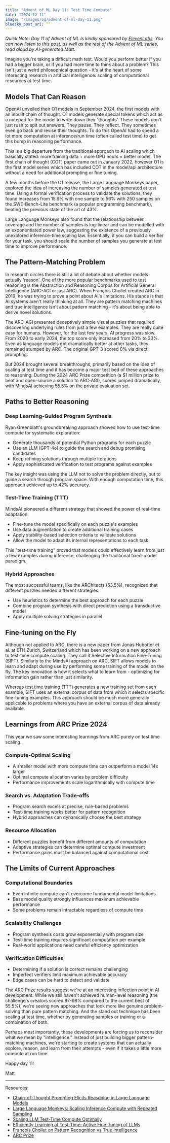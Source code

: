 ```yaml
---
title: "Advent of ML Day 11: Test Time Compute"
date: "2024-12-11"
image: "/images/og/advent-of-ml-day-11.png"
bluesky_post_uri: “”
---
```


_Quick Note: Day 11 of Advent of ML is kindly sponsored by [ElevenLabs](https://elevenlabs.io/mattzcarey). You can now listen to this post, as well as the rest of the Advent of ML series, read aloud by AI-generated Matt._

Imagine you're taking a difficult math test. Would you perform better if you had a bigger brain, or if you had more time to think about a problem? This isn't just a weird philosophical question - it's at the heart of some interesting research in artificial intelligence: scaling of computational resources at test time.

## Models That Can Reason

OpenAI unveiled their O1 models in September 2024, the first models with an inbuilt chain of thought. O1 models generate special tokens which act as a notepad for the model to write down their 'thoughts'. These models don't just rush to spit out answers. They pause. They reflect. They sometimes even go back and revise their thoughts. To do this OpenAI had to spend a lot more computation at inference/run time (often called test time) to get this bump in reasoning performance.

This is a big departure from the traditional approach to AI scaling which basically stated: more training data + more GPU hours = better model. The first chain of thought (COT) paper came out in January 2022, however O1 is the first model series which has included COT in the model/api architecture without a need for additional prompting or fine tuning.

A few months before the O1 release, the Large Language Monkeys paper, explored the idea of increasing the number of samples generated at test time. Using a formal verification process to validate the solutions, they found increases from 15.9% with one sample to 56% with 250 samples on the SWE-Bench-Lite benchmark (a popular programming benchmark), beating the previous state of the art of 43%.

Large Language Monkeys also found that the relationship between coverage and the number of samples is log-linear and can be modelled with an exponentiated power law, suggesting the existence of a previously unexplored inference-time scaling law. Essentially, if you can build a verifier for your task, you should scale the number of samples you generate at test time to improve performance.

## The Pattern-Matching Problem

In research circles there is still a lot of debate about whether models actually 'reason'. One of the more popular benchmarks used to test reasoning is the Abstraction and Reasoning Corpus for Artificial General Intelligence (ARC-AGI or just ARC). When François Chollet created ARC in 2019, he was trying to prove a point about AI's limitations. His stance is that AI systems aren't really thinking at all. They are pattern matching machines and true intelligence isn't about pattern matching - it's about being able to derive novel solutions.

The ARC-AGI presented deceptively simple visual puzzles that required discovering underlying rules from just a few examples. They are really quite easy for humans. However, for the last few years, AI progress was slow. From 2020 to early 2024, the top score only increased from 20% to 33%. Even as language models got dramatically better at other tasks, they remained stumped by ARC. The original GPT-3 scored 0% via direct prompting.

But 2024 brought several breakthroughs, primarily based on the idea of scaling at test time and it has become a major test bed of these approaches to reasoning. During the 2024 ARC Prize competition (a $1 million prize to beat and open-source a solution to ARC-AGI), scores jumped dramatically, with MindsAI achieving 55.5% on the private evaluation set.

## Paths to Better Reasoning

### Deep Learning-Guided Program Synthesis

Ryan Greenblatt's groundbreaking approach showed how to use test-time compute for systematic exploration:

- Generate thousands of potential Python programs for each puzzle
- Use an LLM (GPT-4o) to guide the search and debug promising candidates
- Keep refining solutions through multiple iterations
- Apply sophisticated verification to test programs against examples

The key insight was using the LLM not to solve the problem directly, but to guide a search through program space. With enough computation time, this approach achieved up to 42% accuracy.

### Test-Time Training (TTT)

MindsAI pioneered a different strategy that showed the power of real-time adaptation:

- Fine-tune the model specifically on each puzzle's examples
- Use data augmentation to create additional training cases
- Apply stability-based selection criteria to validate solutions
- Allow the model to adapt its internal representations to each task

This "test-time training" proved that models could effectively learn from just a few examples during inference, challenging the traditional fixed-model paradigm.

### Hybrid Approaches

The most successful teams, like the ARChitects (53.5%), recognized that different puzzles needed different strategies:

- Use heuristics to determine the best approach for each puzzle
- Combine program synthesis with direct prediction using a transductive model
- Apply multiple solving strategies in parallel

## Fine-tuning on the Fly

Although not applied to ARC, there is a new paper from Jonas Hubotter et al. at ETH Zurich, Switzerland which has been working on a new approach to test-time compute scaling. They call it Selective Information Fine-Tuning (SIFT). Similarly to the MindsAI approach on ARC, SIFT allows models to learn and adapt during use by performing some training of the model on the fly. The key innovation is how it selects what to learn from - optimizing for information gain rather than just similarity.

Whereas test time training (TTT) generates a new training set from each example, SIFT uses an external corpus of data from which it selects specific fine-tuning examples. This approach should be much more generally applicsble to problems where you have an external corpus of data already available.

## Learnings from ARC Prize 2024

This year we saw some interesting learnings from ARC purely on test time scaling.

### Compute-Optimal Scaling

- A smaller model with more compute time can outperform a model 14x larger
- Optimal compute allocation varies by problem difficulty
- Performance improvements scale logarithmically with compute time

### Search vs. Adaptation Trade-offs

- Program search excels at precise, rule-based problems
- Test-time training works better for pattern recognition
- Hybrid approaches can dynamically choose the best strategy

### Resource Allocation

- Different puzzles benefit from different amounts of computation
- Adaptive strategies can determine optimal compute investment
- Performance gains must be balanced against computational cost

## The Limits of Current Approaches

### Computational Boundaries

- Even infinite compute can't overcome fundamental model limitations
- Base model quality strongly influences maximum achievable performance
- Some problems remain intractable regardless of compute time

### Scalability Challenges

- Program synthesis costs grow exponentially with program size
- Test-time training requires significant computation per example
- Real-world applications need careful efficiency optimization

### Verification Difficulties

- Determining if a solution is correct remains challenging
- Imperfect verifiers limit maximum achievable accuracy
- Edge cases can be hard to detect and validate

The ARC Prize results suggest we're at an interesting inflection point in AI development. While we still haven't achieved human-level reasoning (the challenge's creators scored 97-98% compared to the current best of 55.5%), we're seeing new approaches that look more like genuine problem-solving than pure pattern matching. And the stand out technique has been scaling at test time, whether by generating samples or training or a combination of both.

Perhaps most importantly, these developments are forcing us to reconsider what we mean by "intelligence." Instead of just building bigger pattern-matching machines, we're starting to create systems that can actually explore, reason, and learn from their attempts - even if it takes a little more compute at run time.

Happy day 11!

Matt

---

Resources:

- [Chain-of-Thought Prompting Elicits Reasoning in Large Language Models](https://arxiv.org/abs/2201.11903)
- [Large Language Monkeys: Scaling Inference Compute with Repeated Sampling](https://arxiv.org/abs/2407.21787)
- [Scaling LLM Test-Time Compute Optimally](https://arxiv.org/abs/2408.03314)
- [Efficiently Learning at Test-Time: Active Fine-Tuning of LLMs](https://arxiv.org/pdf/2410.08020.pdf)
- [François Chollet on Pattern Recognition vs True Intelligence](https://www.youtube.com/watch?v=JTU8Ha4Jyfc)
- [ARC Prize](https://www.arcprize.org)
